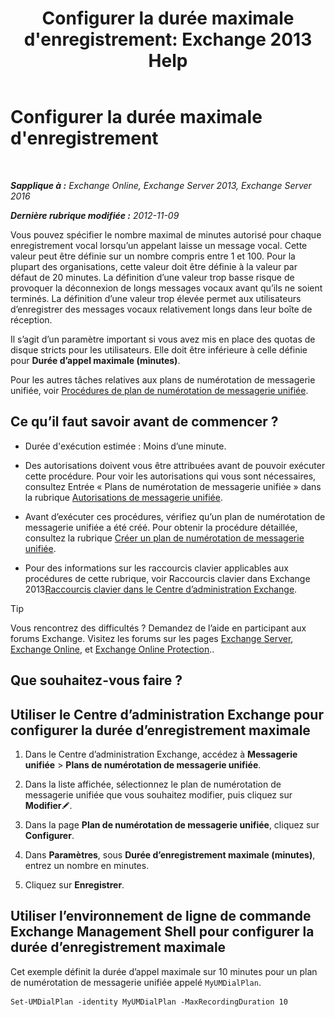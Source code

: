 ﻿---
title: "Configurer la durée maximale d'enregistrement: Exchange 2013 Help"
TOCTitle: Configurer la durée maximale d'enregistrement
ms:assetid: 18eeb567-1048-4c82-93cf-612cb12ec5e3
ms:mtpsurl: https://technet.microsoft.com/fr-fr/library/Ee423539(v=EXCHG.150)
ms:contentKeyID: 50477692
ms.date: 05/23/2018
mtps_version: v=EXCHG.150
ms.translationtype: MT
---

# Configurer la durée maximale d'enregistrement

 

_**Sapplique à :** Exchange Online, Exchange Server 2013, Exchange Server 2016_

_**Dernière rubrique modifiée :** 2012-11-09_

Vous pouvez spécifier le nombre maximal de minutes autorisé pour chaque enregistrement vocal lorsqu’un appelant laisse un message vocal. Cette valeur peut être définie sur un nombre compris entre 1 et 100. Pour la plupart des organisations, cette valeur doit être définie à la valeur par défaut de 20 minutes. La définition d’une valeur trop basse risque de provoquer la déconnexion de longs messages vocaux avant qu’ils ne soient terminés. La définition d’une valeur trop élevée permet aux utilisateurs d’enregistrer des messages vocaux relativement longs dans leur boîte de réception.

Il s’agit d’un paramètre important si vous avez mis en place des quotas de disque stricts pour les utilisateurs. Elle doit être inférieure à celle définie pour **Durée d’appel maximale (minutes)**.

Pour les autres tâches relatives aux plans de numérotation de messagerie unifiée, voir [Procédures de plan de numérotation de messagerie unifiée](um-dial-plan-procedures-exchange-2013-help.md).

## Ce qu’il faut savoir avant de commencer ?

  - Durée d'exécution estimée : Moins d’une minute.

  - Des autorisations doivent vous être attribuées avant de pouvoir exécuter cette procédure. Pour voir les autorisations qui vous sont nécessaires, consultez Entrée « Plans de numérotation de messagerie unifiée » dans la rubrique [Autorisations de messagerie unifiée](unified-messaging-permissions-exchange-2013-help.md).

  - Avant d’exécuter ces procédures, vérifiez qu’un plan de numérotation de messagerie unifiée a été créé. Pour obtenir la procédure détaillée, consultez la rubrique [Créer un plan de numérotation de messagerie unifiée](create-a-um-dial-plan-exchange-2013-help.md).

  - Pour des informations sur les raccourcis clavier applicables aux procédures de cette rubrique, voir Raccourcis clavier dans Exchange 2013[Raccourcis clavier dans le Centre d’administration Exchange](keyboard-shortcuts-in-the-exchange-admin-center-exchange-online-protection-help.md).

> [!TIP]
> Vous rencontrez des difficultés ? Demandez de l’aide en participant aux forums Exchange. Visitez les forums sur les pages <a href="https://go.microsoft.com/fwlink/p/?linkid=60612">Exchange Server</a>, <a href="https://go.microsoft.com/fwlink/p/?linkid=267542">Exchange Online</a>, et <a href="https://go.microsoft.com/fwlink/p/?linkid=285351">Exchange Online Protection</a>..


## Que souhaitez-vous faire ?

## Utiliser le Centre d’administration Exchange pour configurer la durée d’enregistrement maximale

1.  Dans le Centre d’administration Exchange, accédez à **Messagerie unifiée** \> **Plans de numérotation de messagerie unifiée**.

2.  Dans la liste affichée, sélectionnez le plan de numérotation de messagerie unifiée que vous souhaitez modifier, puis cliquez sur **Modifier**![Icône Modifier](images/Bb124582.6f53ccb2-1f13-4c02-bea0-30690e6ea71d(EXCHG.150).gif "Icône Modifier").

3.  Dans la page **Plan de numérotation de messagerie unifiée**, cliquez sur **Configurer**.

4.  Dans **Paramètres**, sous **Durée d’enregistrement maximale (minutes)**, entrez un nombre en minutes.

5.  Cliquez sur **Enregistrer**.

## Utiliser l’environnement de ligne de commande Exchange Management Shell pour configurer la durée d’enregistrement maximale

Cet exemple définit la durée d’appel maximale sur 10 minutes pour un plan de numérotation de messagerie unifiée appelé `MyUMDialPlan`.

    Set-UMDialPlan -identity MyUMDialPlan -MaxRecordingDuration 10

